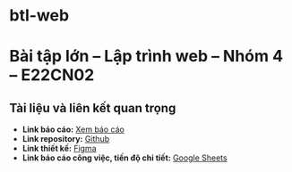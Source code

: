 # btl-web
# Bài tập lớn – Lập trình web – Nhóm 4 – E22CN02

## Tài liệu và liên kết quan trọng

- **Link báo cáo:** [Xem báo cáo](https://drive.google.com/file/d/1IWvhZGLhyuIKDj0t1Jnly20ObbbXSCXl/view?usp=sharing)
- **Link repository:** [Github](https://github.com/trungng29/btl-web)
- **Link thiết kế:** [Figma](https://www.figma.com/design/xucNIw1ZdVkL1Jo1APhKiJ/BTL_Web_Design?node-id=754-17&t=cbnL2WnRwkit4u1y-1)
- **Link báo cáo công việc, tiến độ chi tiết:** [Google Sheets](https://docs.google.com/spreadsheets/d/15BDZ4sQB7ddAbQYvOpZoDYOAGVVQ4B55AJJOE17m7pk/edit?gid=0#gid=0)
